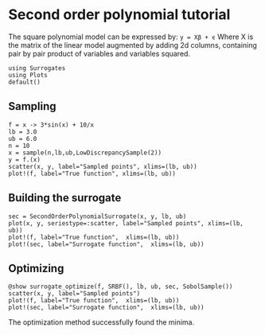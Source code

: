 # Second order polynomial tutorial

The square polynomial model can be expressed by:
``y = Xβ + ϵ``
Where X is the matrix of the linear model augmented by adding 2d columns,
containing pair by pair product of variables and variables squared.

```@example second_order_tut
using Surrogates
using Plots
default()
```

## Sampling

```@example second_order_tut
f = x -> 3*sin(x) + 10/x
lb = 3.0
ub = 6.0
n = 10
x = sample(n,lb,ub,LowDiscrepancySample(2))
y = f.(x)
scatter(x, y, label="Sampled points", xlims=(lb, ub))
plot!(f, label="True function", xlims=(lb, ub))
```

## Building the surrogate
```@example second_order_tut
sec = SecondOrderPolynomialSurrogate(x, y, lb, ub)
plot(x, y, seriestype=:scatter, label="Sampled points", xlims=(lb, ub))
plot!(f, label="True function",  xlims=(lb, ub))
plot!(sec, label="Surrogate function",  xlims=(lb, ub))
```

## Optimizing

```@example second_order_tut
@show surrogate_optimize(f, SRBF(), lb, ub, sec, SobolSample())
scatter(x, y, label="Sampled points")
plot!(f, label="True function",  xlims=(lb, ub))
plot!(sec, label="Surrogate function",  xlims=(lb, ub))
```
The optimization method successfully found the minima.

